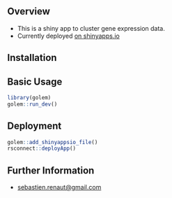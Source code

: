 ## Overview  
* This is a shiny app to cluster gene expression data.
* Currently deployed [on shinyapps.io](https://sebastien.shinyapps.io/gexpcluster/)

## Installation  

## Basic Usage  
``` r
library(golem)
golem::run_dev()
```


## Deployment  
``` r
golem::add_shinyappsio_file()
rsconnect::deployApp()
```

## Further Information   
* sebastien.renaut@gmail.com



 
